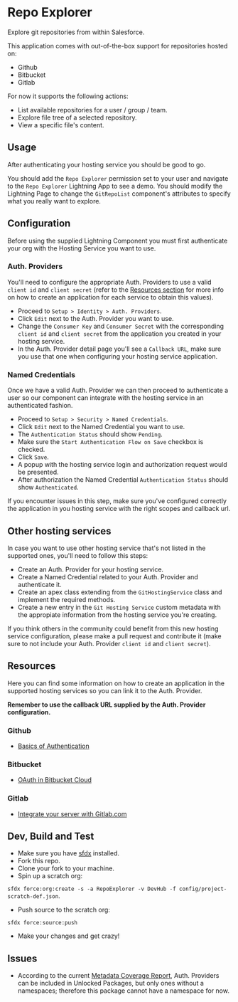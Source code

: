 # Repo Explorer

Explore git repositories from within Salesforce.

This application comes with out-of-the-box support for repositories hosted on:

* Github
* Bitbucket
* Gitlab

For now it  supports the following actions:

* List available repositories for a user / group / team. 
* Explore file tree of a selected repository.
* View a specific file's content.

## Usage

After authenticating your hosting service you should be good to go.

You should add the `Repo Explorer` permission set to your user and navigate to the `Repo Explorer` Lightning App to see a demo. You should modify the Lightning Page to change the `GitRepoList` component's attributes to specify what you really want to explore.


## Configuration

Before using the supplied Lightning Component you must first authenticate your org with the Hosting Service you want to use.


### Auth. Providers

You'll need to configure the appropriate Auth. Providers to use a valid `client id` and `client secret` (refer to the [Resources section](#resources) for more info on how to create an application for each service to obtain this values).

* Proceed to `Setup > Identity > Auth. Providers`.
* Click `Edit` next to the Auth. Provider you want to use.
* Change the `Consumer Key` and `Consumer Secret` with the corresponding `client id` and `client secret` from the application you created in your hosting service.
* In the Auth. Provider detail page you'll see a `Callback URL`, make sure you use that one when configuring your hosting service application.


### Named Credentials

Once we have a valid Auth. Provider we can then proceed to authenticate a user so our component can integrate with the hosting service in an authenticated fashion.

* Proceed to `Setup > Security > Named Credentials`.
* Click `Edit` next to the Named Credential you want to use.
* The `Authentication Status` should show `Pending`.
* Make sure the `Start Authentication Flow on Save` checkbox is checked.
* Click `Save`.
* A popup with the hosting service login and authorization request would be presented.
* After authorization the Named Credential `Authentication Status` should show `Authenticated`.

If you encounter issues in this step, make sure you've configured correctly the application in you hosting service with the right scopes and callback url.


## Other hosting services

In case you want to use other hosting service that's not listed in the supported ones, you'll need to follow this steps:

* Create an Auth. Provider for your hosting service.
* Create a Named Credential related to your Auth. Provider and authenticate it.
* Create an apex class extending from the `GitHostingService` class and implement the required methods.
* Create a new entry in the `Git Hosting Service` custom metadata with the appropiate information from the hosting service you're creating.

If you think others in the community could benefit from this new hosting service configuration, please make a pull request and contribute it (make sure to not include your Auth. Provider `client id` and `client secret`).

## Resources

Here you can find some information on how to create an application in the supported hosting services so you can link it to the Auth. Provider.

**Remember to use the callback URL supplied by the Auth. Provider configuration.**

### Github
* [Basics of Authentication](https://developer.github.com/v3/guides/basics-of-authentication/#registering-your-app)

### Bitbucket
* [OAuth in Bitbucket Cloud](https://confluence.atlassian.com/bitbucket/oauth-on-bitbucket-cloud-238027431.html#OAuthonBitbucketCloud-Createaconsumer)

### Gitlab
* [Integrate your server with Gitlab.com](https://docs.gitlab.com/ee/integration/gitlab.html)

## Dev, Build and Test

* Make sure you have [sfdx](https://developer.salesforce.com/tools/sfdxcli) installed.
* Fork this repo.
* Clone your fork to your machine.
* Spin up a scratch org:

`sfdx force:org:create -s -a RepoExplorer -v DevHub -f config/project-scratch-def.json`.

* Push source to the scratch org:

`sfdx force:source:push`

* Make your changes and get crazy!

## Issues

* According to the current [Metadata Coverage Report](https://mdcoverage.secure.force.com/docs/metadata-coverage/44), Auth. Providers can be included in Unlocked Packages, but only ones without a namespaces; therefore this package cannot have a namespace for now.